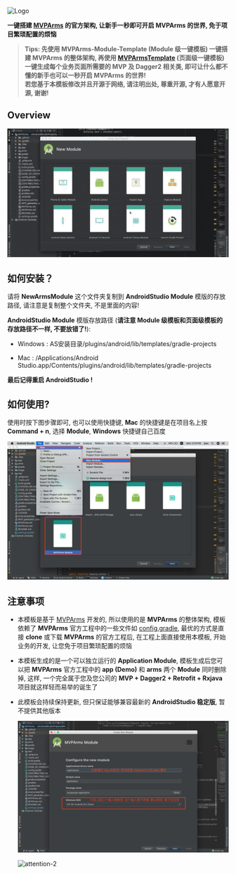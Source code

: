 ![Logo](https://raw.githubusercontent.com/JessYanCoding/MVPArms/master/image/arms_banner_v1.0.jpg)

**一键搭建 [MVPArms](https://github.com/JessYanCoding/MVPArms) 的官方架构, 让新手一秒即可开启 MVPArms 的世界, 免于项目繁琐配置的烦恼**

> **Tips: 先使用 MVPArms-Module-Template (Module 级一键模板) 一键搭建 MVPArms 的整体架构, 再使用 [MVPArmsTemplate](https://github.com/JessYanCoding/MVPArmsTemplate) (页面级一键模板) 一键生成每个业务页面所需要的 MVP 及 Dagger2 相关类, 即可让什么都不懂的新手也可以一秒开启 MVPArms 的世界!**  
> **若您基于本模板修改并且开源于网络, 请注明出处, 尊重开源, 才有人愿意开源, 谢谢!**

## Overview
![gif](art/MVPArms-Module-Template.gif)

## 如何安装？
请将 **NewArmsModule** 这个文件夹复制到 **AndroidStudio Module** 模版的存放路径, 请注意是复制整个文件夹, 不是里面的内容!

**AndroidStudio Module** 模版存放路径 (**请注意 Module 级模板和页面级模板的存放路径不一样, 不要放错了!**):

* Windows : AS安装目录/plugins/android/lib/templates/gradle-projects

* Mac : /Applications/Android Studio.app/Contents/plugins/android/lib/templates/gradle-projects

**最后记得重启 AndroidStudio !**

## 如何使用?
使用时按下图步骤即可, 也可以使用快捷键, **Mac** 的快捷键是在项目名上按 **Command + n**, 选择  **Module**, **Windows** 快捷键自己百度

![step](art/step.jpg)

## 注意事项
* 本模板是基于 [MVPArms](https://github.com/JessYanCoding/MVPArms) 开发的, 所以使用的是 **MVPArms** 的整体架构, 模板依赖了 **MVPArms** 官方工程中的一些文件如 [config.gradle](https://github.com/JessYanCoding/MVPArms/blob/master/config.gradle), 最优的方式是直接 **clone** 或下载 **MVPArms** 的官方工程后, 在工程上面直接使用本模板, 开始业务的开发, 让您免于项目繁琐配置的烦恼

* 本模板生成的是一个可以独立运行的 **Application Module**, 模板生成后您可以把 **MVPArms** 官方工程中的 **app (Demo)** 和 **arms** 两个 **Module** 同时删除掉, 这样, 一个完全属于您及您公司的 **MVP + Dagger2 + Retrofit + Rxjava** 项目就这样轻而易举的诞生了

* 此模板会持续保持更新, 但只保证能够兼容最新的 **AndroidStudio 稳定版**, 暂不提供其他版本

  ![attention-1](art/attention.jpg)

  ![attention-2](https://raw.githubusercontent.com/JessYanCoding/ArmsComponent-Template/master/art/attention-2.jpeg)
